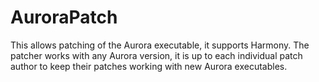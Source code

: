 # AuroraPatch

This allows patching of the Aurora executable, it supports Harmony. The patcher works with any Aurora version, it is up to each individual patch author to keep their patches working with new Aurora executables.
